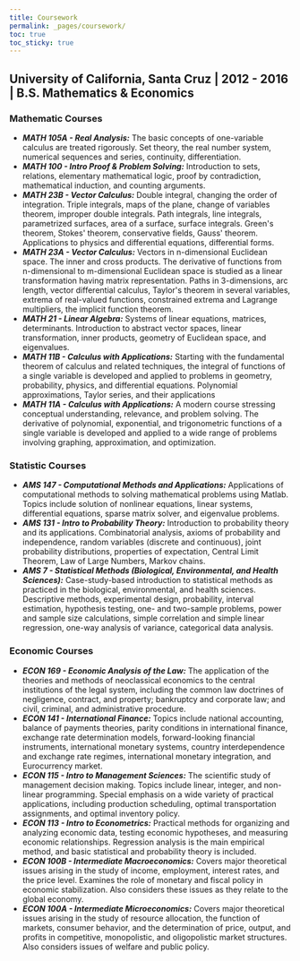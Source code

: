 ```yaml
---
title: Coursework
permalink: _pages/coursework/
toc: true
toc_sticky: true
---
```


## **University of California, Santa Cruz** | 2012 - 2016 | B.S. Mathematics & Economics

### Mathematic Courses
- ***MATH 105A - Real Analysis:*** The basic concepts of one-variable calculus are treated rigorously. Set theory, the real number system, numerical sequences and series, continuity, differentiation.
- ***MATH 100 - Intro Proof & Problem Solving:*** Introduction to sets, relations, elementary mathematical logic, proof by contradiction, mathematical induction, and counting arguments.
- ***MATH 23B - Vector Calculus:*** Double integral, changing the order of integration. Triple integrals, maps of the plane, change of variables theorem, improper double integrals. Path integrals, line integrals, parametrized surfaces, area of a surface, surface integrals. Green's theorem, Stokes' theorem, conservative fields, Gauss' theorem. Applications to physics and differential equations, differential forms.
- ***MATH 23A - Vector Calculus:*** Vectors in n-dimensional Euclidean space. The inner and cross products. The derivative of functions from n-dimensional to m-dimensional Euclidean space is studied as a linear transformation having matrix representation. Paths in 3-dimensions, arc length, vector differential calculus, Taylor's theorem in several variables, extrema of real-valued functions, constrained extrema and Lagrange multipliers, the implicit function theorem.
- ***MATH 21 - Linear Algebra:*** Systems of linear equations, matrices, determinants. Introduction to abstract vector spaces, linear transformation, inner products, geometry of Euclidean space, and eigenvalues.
- ***MATH 11B - Calculus with Applications:*** Starting with the fundamental theorem of calculus and related techniques, the integral of functions of a single variable is developed and applied to problems in geometry, probability, physics, and differential equations. Polynomial approximations, Taylor series, and their applications
- ***MATH 11A - Calculus with Applications:*** A modern course stressing conceptual understanding, relevance, and problem solving. The derivative of polynomial, exponential, and trigonometric functions of a single variable is developed and applied to a wide range of problems involving graphing, approximation, and optimization. 

### Statistic Courses
- ***AMS 147 - Computational Methods and Applications:*** Applications of computational methods to solving mathematical problems using Matlab. Topics include solution of nonlinear equations, linear systems, differential equations, sparse matrix solver, and eigenvalue problems.
- ***AMS 131 - Intro to Probability Theory:*** Introduction to probability theory and its applications. Combinatorial analysis, axioms of probability and independence, random variables (discrete and continuous), joint probability distributions, properties of expectation, Central Limit Theorem, Law of Large Numbers, Markov chains.
- ***AMS 7 - Statistical Methods (Biological, Environmental, and Health Sciences):*** Case-study-based introduction to statistical methods as practiced in the biological,  environmental, and health sciences. Descriptive methods, experimental design, probability, interval estimation, hypothesis testing, one- and two-sample problems, power and sample size calculations, simple correlation and simple linear regression, one-way analysis of variance, categorical data analysis.

### Economic Courses
- ***ECON 169 - Economic Analysis of the Law:*** The application of the theories and methods of neoclassical economics to the central institutions of the legal system, including the common law doctrines of negligence, contract, and property; bankruptcy and corporate law; and civil, criminal, and administrative procedure.
- ***ECON 141 - International Finance:*** Topics include national accounting, balance of payments theories, parity conditions in international finance, exchange rate determination models, forward-looking financial instruments, international monetary systems, country interdependence and exchange rate regimes, international monetary integration, and Eurocurrency market.
- ***ECON 115 - Intro to Management Sciences:*** The scientific study of management decision making. Topics include linear, integer, and non-linear programming. Special emphasis on a wide variety of practical applications, including production scheduling, optimal transportation assignments, and optimal inventory policy.
- ***ECON 113 - Intro to Econometrics:*** Practical methods for organizing and analyzing economic data, testing economic hypotheses, and measuring economic relationships. Regression analysis is the main empirical method, and basic statistical and probability theory is included.
- ***ECON 100B - Intermediate Macroeconomics:*** Covers major theoretical issues arising in the study of income, employment, interest rates, and the price level. Examines the role of monetary and fiscal policy in economic stabilization. Also considers these issues as they relate to the global economy.
- ***ECON 100A - Intermediate Microeconomics:*** Covers major theoretical issues arising in the study of resource allocation, the function of markets, consumer behavior, and the determination of price, output, and profits in competitive, monopolistic, and oligopolistic market structures. Also considers issues of welfare and public policy.
